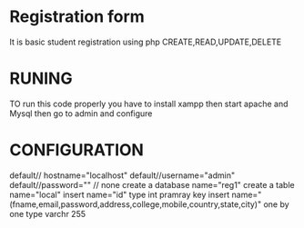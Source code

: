 # Registration form            
It is basic student registration using php CREATE,READ,UPDATE,DELETE       

# RUNING            
TO run this code properly you have to install xampp
then start apache and Mysql
then go to admin and configure             

# CONFIGURATION            
default// hostname="localhost"
default//username="admin"
default//password=""   // none
create a database name="reg1"
create a table name="local"
insert name="id" type int pramray key
insert name="(fname,email,password,address,college,mobile,country,state,city)" one by one type varchr 255
